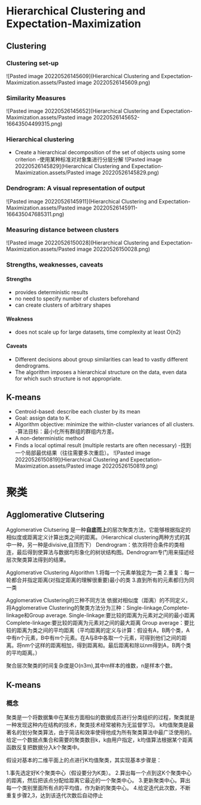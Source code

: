 # Hierarchical Clustering and Expectation-Maximization
## Clustering
### Clustering set-up
![Pasted image 20220526145609](Hierarchical Clustering and Expectation-Maximization.assets/Pasted image 20220526145609.png)
### Similarity Measures
![Pasted image 20220526145652](Hierarchical Clustering and Expectation-Maximization.assets/Pasted image 20220526145652-16643504499315.png)

### Hierarchical clustering
- Create a hierarchical decomposition of the set of objects using some criterion
-使用某种标准对对象集进行分层分解
![Pasted image 20220526145829](Hierarchical Clustering and Expectation-Maximization.assets/Pasted image 20220526145829.png)
### Dendrogram: A visual representation of output
![Pasted image 20220526145911](Hierarchical Clustering and Expectation-Maximization.assets/Pasted image 20220526145911-166435047685311.png)
### Measuring distance between clusters

![Pasted image 20220526150028](Hierarchical Clustering and Expectation-Maximization.assets/Pasted image 20220526150028.png)
### Strengths, weaknesses, caveats
#### Strengths
- provides deterministic results
- no need to specify number of clusters beforehand
- can create clusters of arbitrary shapes
#### Weakness
- does not scale up for large datasets, time complexity at least O(n2)
#### Caveats
- Different decisions about group similarities can lead to vastly different dendrograms.
- The algorithm imposes a hierarchical structure on the data, even data for which such structure is not appropriate.


## K-means
- Centroid-based: describe each cluster by its mean
- Goal: assign data to K.
- Algorithm objective: minimize the within-cluster variances of all clusters.
-算法目标：最小化所有群组的群组内方差。
- A non-deterministic method
- Finds a local optimal result (multiple restarts are often necessary)
-找到一个局部最优结果（往往需要多次重启）。
![Pasted image 20220526150819](Hierarchical Clustering and Expectation-Maximization.assets/Pasted image 20220526150819.png)


# 聚类
## Agglomerative Clutsering
Agglomerative Clutsering 是一种**自底而上**的层次聚类方法，它能够根据指定的相似度或距离定义计算出类之间的距离。（Hierarchical clustering两种方式的其中一种，另一种是divisive,自顶而下）
Dendrogram：依次将符合条件的类相连，最后得到使算法与数据均形象化的树状结构图。Dendrogram专门用来描述经层次聚类算法得到的结果。

  Agglomerative Clustering Algorithm
1.将每一个元素单独定为一类
2.重复：每一轮都合并指定距离(对指定距离的理解很重要)最小的类
3.直到所有的元素都归为同一类

Agglomerative Clustering的三种不同方法
依据对相似度（距离）的不同定义，将Agglomerative Clustering的聚类方法分为三种：Single-linkage,Complete-linkage和Group average.
Single-linkage:要比较的距离为元素对之间的最小距离
Complete-linkage:要比较的距离为元素对之间的最大距离
Group average：要比较的距离为类之间的平均距离（平均距离的定义与计算：假设有A，B两个类，A中有n个元素，B中有m个元素。在A与B中各取一个元素，可得到他们之间的距离。将nm个这样的距离相加，得到距离和。最后距离和除以nm得到A，B两个类的平均距离。）

聚合层次聚类的时间复杂度是O(n3m),其中m样本的维数，n是样本个数。

## K-means
### 概念
聚类是一个将数据集中在某些方面相似的数据成员进行分类组织的过程，聚类就是一种发现这种内在结构的技术，聚类技术经常被称为无监督学习。
k均值聚类是最著名的划分聚类算法，由于简洁和效率使得他成为所有聚类算法中最广泛使用的。给定一个数据点集合和需要的聚类数目k，k由用户指定，k均值算法根据某个距离函数反复把数据分入k个聚类中。

假设对基本的二维平面上的点进行K均值聚类，其实现基本步骤是：

1.事先选定好K个聚类中心（假设要分为K类）。
2.算出每一个点到这K个聚类中心的距离，然后把该点分配给距离它最近的一个聚类中心。
3.更新聚类中心。算出每一个类别里面所有点的平均值，作为新的聚类中心。
4.给定迭代此次数，不断重复步骤2,3，达到该迭代次数后自动停止